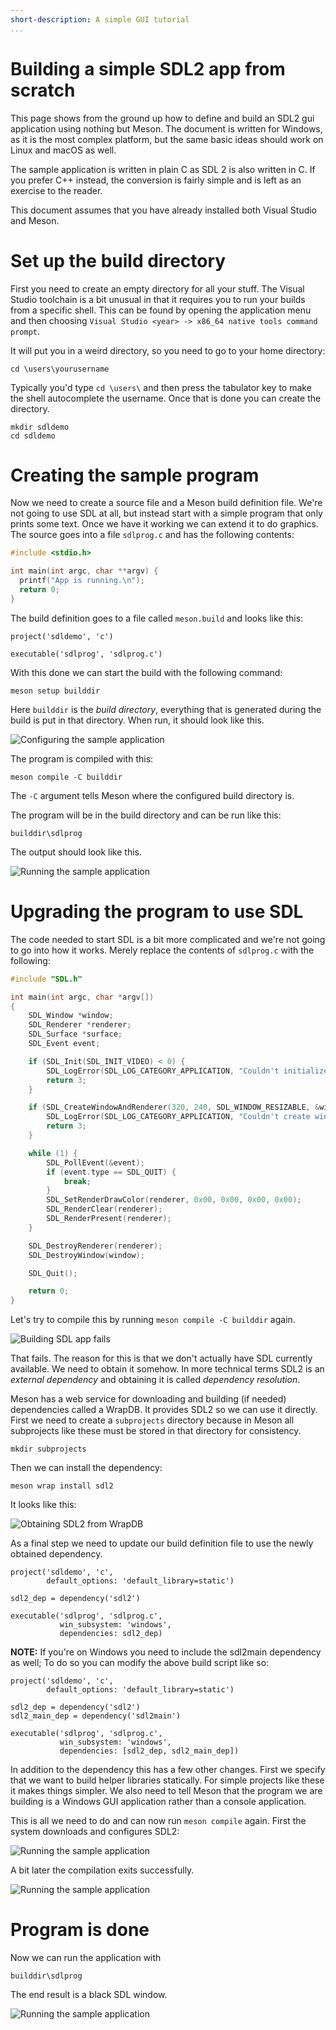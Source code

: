 ```yaml
---
short-description: A simple GUI tutorial
...
```


# Building a simple SDL2 app from scratch

This page shows from the ground up how to define and build an SDL2 gui
application using nothing but Meson. The document is written for
Windows, as it is the most complex platform, but the same basic ideas
should work on Linux and macOS as well.

The sample application is written in plain C as SDL 2 is also written
in C. If you prefer C++ instead, the conversion is fairly simple and
is left as an exercise to the reader.

This document assumes that you have already installed both Visual
Studio and Meson.

# Set up the build directory

First you need to create an empty directory for all your stuff. The
Visual Studio toolchain is a bit unusual in that it requires you to
run your builds from a specific shell. This can be found by opening
the application menu and then choosing `Visual Studio <year> -> x86_64
native tools command prompt`.

It will put you in a weird directory, so you need to go to your home
directory:

    cd \users\yourusername

Typically you'd type `cd \users\` and then press the tabulator key to
make the shell autocomplete the username. Once that is done you can
create the directory.

    mkdir sdldemo
    cd sdldemo

# Creating the sample program

Now we need to create a source file and a Meson build definition file.
We're not going to use SDL at all, but instead start with a simple
program that only prints some text. Once we have it working we can
extend it to do graphics. The source goes into a file `sdlprog.c` and
has the following contents:

```c
#include <stdio.h>

int main(int argc, char **argv) {
  printf("App is running.\n");
  return 0;
}
```

The build definition goes to a file called `meson.build` and looks
like this:

```meson
project('sdldemo', 'c')

executable('sdlprog', 'sdlprog.c')
```

With this done we can start the build with the following command:

    meson setup builddir

Here `builddir` is the _build directory_, everything that is generated
during the build is put in that directory. When run, it should look
like this.

![Configuring the sample application](images/sdltutorial_01.png)

The program is compiled with this:

    meson compile -C builddir

The `-C` argument tells Meson where the configured build directory is.

The program will be in the build directory and can be run like this:

    builddir\sdlprog

The output should look like this.

![Running the sample application](images/sdltutorial_02.png)

# Upgrading the program to use SDL

The code needed to start SDL is a bit more complicated and we're not
going to go into how it works. Merely replace the contents of
`sdlprog.c` with the following:

```c
#include "SDL.h"

int main(int argc, char *argv[])
{
    SDL_Window *window;
    SDL_Renderer *renderer;
    SDL_Surface *surface;
    SDL_Event event;

    if (SDL_Init(SDL_INIT_VIDEO) < 0) {
        SDL_LogError(SDL_LOG_CATEGORY_APPLICATION, "Couldn't initialize SDL: %s", SDL_GetError());
        return 3;
    }

    if (SDL_CreateWindowAndRenderer(320, 240, SDL_WINDOW_RESIZABLE, &window, &renderer)) {
        SDL_LogError(SDL_LOG_CATEGORY_APPLICATION, "Couldn't create window and renderer: %s", SDL_GetError());
        return 3;
    }

    while (1) {
        SDL_PollEvent(&event);
        if (event.type == SDL_QUIT) {
            break;
        }
        SDL_SetRenderDrawColor(renderer, 0x00, 0x00, 0x00, 0x00);
        SDL_RenderClear(renderer);
        SDL_RenderPresent(renderer);
    }

    SDL_DestroyRenderer(renderer);
    SDL_DestroyWindow(window);

    SDL_Quit();

    return 0;
}
```

Let's try to compile this by running `meson compile -C builddir` again.

![Building SDL app fails](images/sdltutorial_03.png)

That fails. The reason for this is that we don't actually have SDL
currently available. We need to obtain it somehow. In more technical
terms SDL2 is an _external dependency_ and obtaining it is called
_dependency resolution_.

Meson has a web service for downloading and building (if needed)
dependencies called a WrapDB. It provides SDL2 so we can use it
directly. First we need to create a `subprojects` directory because in
Meson all subprojects like these must be stored in that directory for
consistency.

    mkdir subprojects

Then we can install the dependency:

    meson wrap install sdl2

It looks like this:

![Obtaining SDL2 from WrapDB](images/sdltutorial_04.png)

As a final step we need to update our build definition file to use the
newly obtained dependency.

```meson
project('sdldemo', 'c',
        default_options: 'default_library=static')

sdl2_dep = dependency('sdl2')

executable('sdlprog', 'sdlprog.c',
           win_subsystem: 'windows',
           dependencies: sdl2_dep)
```

**NOTE:** If you're on Windows you need to include the sdl2main dependency as well; To do so you can modify the above build script like so:

```meson
project('sdldemo', 'c',
        default_options: 'default_library=static')

sdl2_dep = dependency('sdl2')
sdl2_main_dep = dependency('sdl2main')

executable('sdlprog', 'sdlprog.c',
           win_subsystem: 'windows',
           dependencies: [sdl2_dep, sdl2_main_dep])
```

In addition to the dependency this has a few other changes. First we
specify that we want to build helper libraries statically. For simple
projects like these it makes things simpler. We also need to tell
Meson that the program we are building is a Windows GUI
application rather than a console application.

This is all we need to do and can now run `meson compile` again. First
the system downloads and configures SDL2:

![Running the sample application](images/sdltutorial_05.png)

A bit later the compilation exits successfully.

![Running the sample application](images/sdltutorial_06.png)

# Program is done

Now we can run the application with

    builddir\sdlprog

The end result is a black SDL window.

![Running the sample application](images/sdltutorial_07.png)

